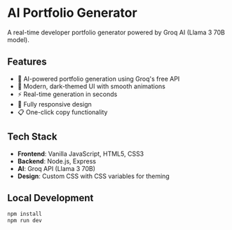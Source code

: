 # AI Portfolio Generator

A real-time developer portfolio generator powered by Groq AI (Llama 3 70B model).

## Features
- 🤖 AI-powered portfolio generation using Groq's free API
- 🎨 Modern, dark-themed UI with smooth animations
- ⚡ Real-time generation in seconds
- 📱 Fully responsive design
- 📋 One-click copy functionality

## Tech Stack
- **Frontend**: Vanilla JavaScript, HTML5, CSS3
- **Backend**: Node.js, Express
- **AI**: Groq API (Llama 3 70B)
- **Design**: Custom CSS with CSS variables for theming

## Local Development
```bash
npm install
npm run dev